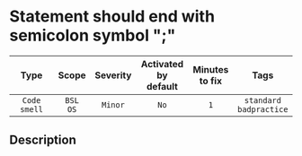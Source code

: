 # Statement should end with semicolon symbol ";"

| Type | Scope | Severity | Activated<br/>by default | Minutes<br/>to fix | Tags |
| :-: | :-: | :-: | :-: | :-: | :-: |
| `Code smell` | `BSL`<br/>`OS` | `Minor` | `No` | `1` | `standard`<br/>`badpractice` |

<!-- Блоки выше заполняются автоматически, не трогать -->
## Description
